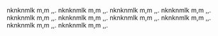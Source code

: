 
nknknmlk m,m ,,.
nknknmlk m,m ,,.
nknknmlk m,m ,,.
nknknmlk m,m ,,.
nknknmlk m,m ,,.
nknknmlk m,m ,,.
nknknmlk m,m ,,.
nknknmlk m,m ,,.
nknknmlk m,m ,,.
nknknmlk m,m ,,.


